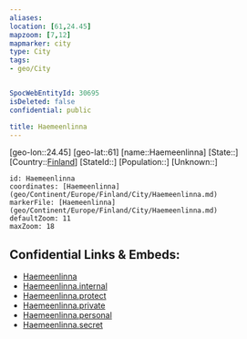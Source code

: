 ```yaml
---
aliases: 
location: [61,24.45]
mapzoom: [7,12] 
mapmarker: city 
type: City
tags:
- geo/City


SpocWebEntityId: 30695
isDeleted: false
confidential: public

title: Haemeenlinna
---
```

[geo-lon::24.45]
[geo-lat::61]
[name::Haemeenlinna]
[State::]
[Country::[Finland](geo/Continent/Europe/Finland.md)]
[StateId::]
[Population::]
[Unknown::]


```leaflet
id: Haemeenlinna
coordinates: [Haemeenlinna](geo/Continent/Europe/Finland/City/Haemeenlinna.md)
markerFile: [Haemeenlinna](geo/Continent/Europe/Finland/City/Haemeenlinna.md)
defaultZoom: 11 
maxZoom: 18
```


## Confidential Links & Embeds: 
- [Haemeenlinna](../../../../../../_public/geo/Continent/Europe/Finland/City/Haemeenlinna.md) 
- [Haemeenlinna.internal](../../../../../../_internal/geo/Continent/Europe/Finland/City/Haemeenlinna.internal.md) 
- [Haemeenlinna.protect](../../../../../../_protect/geo/Continent/Europe/Finland/City/Haemeenlinna.protect.md) 
- [Haemeenlinna.private](../../../../../../_private/geo/Continent/Europe/Finland/City/Haemeenlinna.private.md) 
- [Haemeenlinna.personal](../../../../../../_personal/geo/Continent/Europe/Finland/City/Haemeenlinna.personal.md) 
- [Haemeenlinna.secret](../../../../../../_secret/geo/Continent/Europe/Finland/City/Haemeenlinna.secret.md) 
